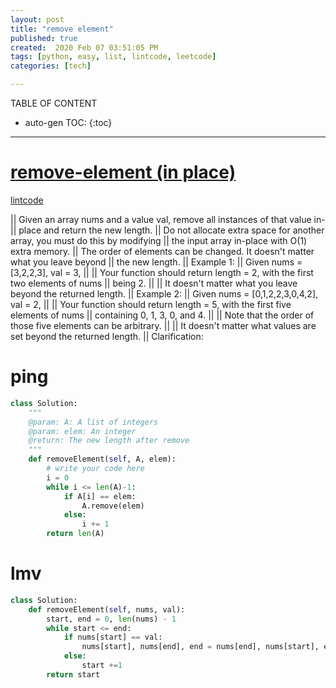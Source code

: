 ```yaml
---
layout: post
title: "remove element"
published: true
created:  2020 Feb 07 03:51:05 PM
tags: [python, easy, list, lintcode, leetcode]
categories: [tech]

---
```


TABLE OF CONTENT

* auto-gen TOC:
{:toc}

- - -

# [remove-element (in place)](https://leetcode.com/problems/remove-element/description/)

[lintcode](https://www.lintcode.com/problem/remove-element)

|| Given an array nums and a value val, remove all instances of that value in-
|| place and return the new length.
|| Do not allocate extra space for another array, you must do this by modifying
|| the input array in-place with O(1) extra memory.
|| The order of elements can be changed. It doesn't matter what you leave beyond
|| the new length.
|| Example 1:
|| Given nums = [3,2,2,3], val = 3,
|| 
|| Your function should return length = 2, with the first two elements of nums
|| being 2.
|| 
|| It doesn't matter what you leave beyond the returned length.
|| Example 2:
|| Given nums = [0,1,2,2,3,0,4,2], val = 2,
|| 
|| Your function should return length = 5, with the first five elements of nums
|| containing 0, 1, 3, 0, and 4.
|| 
|| Note that the order of those five elements can be arbitrary.
|| 
|| It doesn't matter what values are set beyond the returned length.
|| Clarification:

# ping

```python
class Solution:
    """
    @param: A: A list of integers
    @param: elem: An integer
    @return: The new length after remove
    """
    def removeElement(self, A, elem):
        # write your code here
        i = 0
        while i <= len(A)-1:
            if A[i] == elem:
                A.remove(elem)
            else:
                i += 1
        return len(A)
```

# lmv

```python
class Solution:
    def removeElement(self, nums, val):
        start, end = 0, len(nums) - 1
        while start <= end:
            if nums[start] == val:
                nums[start], nums[end], end = nums[end], nums[start], end - 1
            else:
                start +=1
        return start
```
